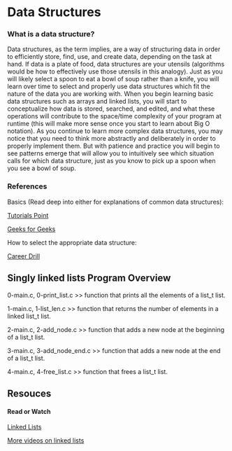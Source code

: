 # Data Structures

### What is a data structure?

Data structures, as the term implies, are a way of structuring data in order to efficiently store, find, use, and create data, depending on the task at hand. If data is a plate of food, data structures are your utensils (algorithms would be how to effectively use those utensils in this analogy). Just as you will likely select a spoon to eat a bowl of soup rather than a knife, you will learn over time to select and properly use data structures which fit the nature of the data you are working with. When you begin learning basic data structures such as arrays and linked lists, you will start to conceptualize how data is stored, searched, and edited, and what these operations will contribute to the space/time complexity of your program at runtime (this will make more sense once you start to learn about Big O notation). As you continue to learn more complex data structures, you may notice that you need to think more abstractly and deliberately in order to properly implement them. But with patience and practice you will begin to see patterns emerge that will allow you to intuitively see which situation calls for which data structure, just as you know to pick up a spoon when you see a bowl of soup.

### References

Basics (Read deep into either for explanations of common data structures):

[Tutorials Point](https://www.tutorialspoint.com/data_structures_algorithms/data_structures_basics.htm)

[Geeks for Geeks](https://www.geeksforgeeks.org/data-structures/)

How to select the appropriate data structure:

[Career Drill](https://www.careerdrill.com/blog/coding-interview/choosing-the-right-data-structure-to-solve-problems/)

## Singly linked lists Program Overview

0-main.c, 0-print_list.c >> function that prints all the elements of a list_t list.

1-main.c, 1-list_len.c >> function that returns the number of elements in a linked list_t list.

2-main.c, 2-add_node.c >> function that adds a new node at the beginning of a list_t list.

3-main.c, 3-add_node_end.c >> function that adds a new node at the end of a list_t list.

4-main.c, 4-free_list.c >> function that frees a list_t list.

## Resouces

#### Read or Watch

[Linked Lists](https://www.youtube.com/watch?v=udapt4FGY20&feature=youtu.be&t=2m10s)

[More videos on linked lists](https://www.youtube.com/results?search_query=linked+lists)

